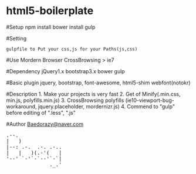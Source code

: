 # html5-boilerplate

#Setup
    npm install
    bower install
    gulp

#Setting
    
    gulpfile to Put your css,js for your Paths(js,css)

#Use
    Mordern Browser
    CrossBrowsing > ie7

#Dependency
    jQuery1.x
    bootstrap3.x
    bower
    gulp

#Basic plugin
    jquery, bootstrap, font-awesome, html5-shim
    webfont(notokr)

#Description
    1. Make your projects is very fast
    2. Get of Minify(.min.css, min.js, polyfills.min.js) 
    3. CrossBrowsing polyfills
       (ie10-viewport-bug-workaround, jquery.placeholder, mordernizr.js)
    4. Commend to "gulp" before editing of ".less", ".js"

#Author
    Baedorazy@naver.com

<pre>
.--.              
|   )             
|--: .-.  .-. .-..
|   |   )(.-'(   |
'--' `-'`-`--'`-`|
              ._.'
                  
</pre>

